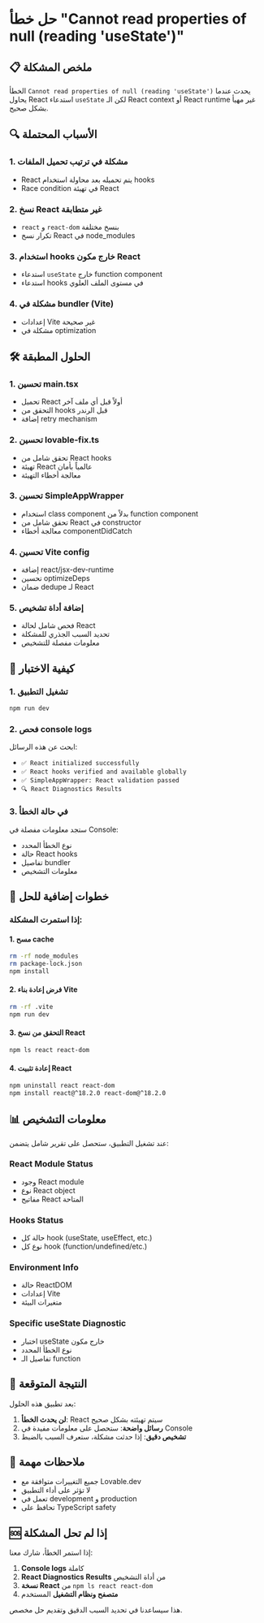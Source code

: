 # حل خطأ "Cannot read properties of null (reading 'useState')"

## 📋 ملخص المشكلة

الخطأ `Cannot read properties of null (reading 'useState')` يحدث عندما يحاول React استدعاء `useState` لكن الـ React context أو React runtime غير مهيأ بشكل صحيح.

## 🔍 الأسباب المحتملة

### 1. مشكلة في ترتيب تحميل الملفات
- React يتم تحميله بعد محاولة استخدام hooks
- Race condition في تهيئة React

### 2. نسخ React غير متطابقة
- `react` و `react-dom` بنسخ مختلفة
- تكرار نسخ React في node_modules

### 3. استخدام hooks خارج مكون React
- استدعاء `useState` خارج function component
- استدعاء hooks في مستوى الملف العلوي

### 4. مشكلة في bundler (Vite)
- إعدادات Vite غير صحيحة
- مشكلة في optimization

## 🛠️ الحلول المطبقة

### 1. تحسين main.tsx
- تحميل React أولاً قبل أي ملف آخر
- التحقق من hooks قبل الرندر
- إضافة retry mechanism

### 2. تحسين lovable-fix.ts
- تحقق شامل من React hooks
- تهيئة React عالمياً بأمان
- معالجة أخطاء التهيئة

### 3. تحسين SimpleAppWrapper
- استخدام class component بدلاً من function component
- تحقق شامل من React في constructor
- معالجة أخطاء componentDidCatch

### 4. تحسين Vite config
- إضافة react/jsx-dev-runtime
- تحسين optimizeDeps
- ضمان dedupe لـ React

### 5. إضافة أداة تشخيص
- فحص شامل لحالة React
- تحديد السبب الجذري للمشكلة
- معلومات مفصلة للتشخيص

## 🚀 كيفية الاختبار

### 1. تشغيل التطبيق
```bash
npm run dev
```

### 2. فحص console logs
ابحث عن هذه الرسائل:
- `✅ React initialized successfully`
- `✅ React hooks verified and available globally`
- `✅ SimpleAppWrapper: React validation passed`
- `🔍 React Diagnostics Results`

### 3. في حالة الخطأ
ستجد معلومات مفصلة في Console:
- نوع الخطأ المحدد
- حالة React hooks
- تفاصيل bundler
- معلومات التشخيص

## 🔧 خطوات إضافية للحل

### إذا استمرت المشكلة:

#### 1. مسح cache
```bash
rm -rf node_modules
rm package-lock.json
npm install
```

#### 2. فرض إعادة بناء Vite
```bash
rm -rf .vite
npm run dev
```

#### 3. التحقق من نسخ React
```bash
npm ls react react-dom
```

#### 4. إعادة تثبيت React
```bash
npm uninstall react react-dom
npm install react@^18.2.0 react-dom@^18.2.0
```

## 📊 معلومات التشخيص

عند تشغيل التطبيق، ستحصل على تقرير شامل يتضمن:

### React Module Status
- وجود React module
- نوع React object
- مفاتيح React المتاحة

### Hooks Status
- حالة كل hook (useState, useEffect, etc.)
- نوع كل hook (function/undefined/etc.)

### Environment Info
- حالة ReactDOM
- إعدادات Vite
- متغيرات البيئة

### Specific useState Diagnostic
- اختبار useState خارج مكون
- نوع الخطأ المحدد
- تفاصيل الـ function

## 🎯 النتيجة المتوقعة

بعد تطبيق هذه الحلول:

1. **لن يحدث الخطأ**: React سيتم تهيئته بشكل صحيح
2. **رسائل واضحة**: ستحصل على معلومات مفيدة في Console
3. **تشخيص دقيق**: إذا حدثت مشكلة، ستعرف السبب بالضبط

## 📝 ملاحظات مهمة

- جميع التغييرات متوافقة مع Lovable.dev
- لا تؤثر على أداء التطبيق
- تعمل في development و production
- تحافظ على TypeScript safety

## 🆘 إذا لم تحل المشكلة

إذا استمر الخطأ، شارك معنا:

1. **Console logs** كاملة
2. **React Diagnostics Results** من أداة التشخيص
3. **نسخة React** من `npm ls react react-dom`
4. **متصفح ونظام التشغيل** المستخدم

هذا سيساعدنا في تحديد السبب الدقيق وتقديم حل مخصص.
